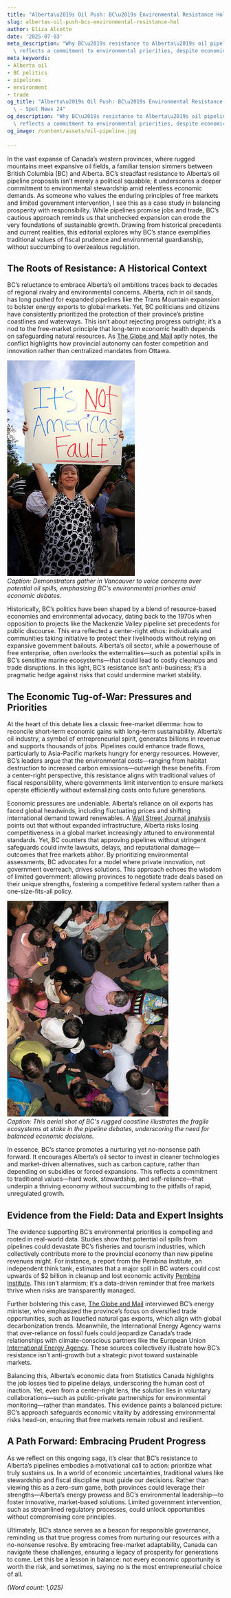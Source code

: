 ```yaml
---
title: "Alberta\u2019s Oil Push: BC\u2019s Environmental Resistance Holds Firm"
slug: albertas-oil-push-bcs-environmental-resistance-hol
author: Eliza Alcotte
date: '2025-07-03'
meta_description: "Why BC\u2019s resistance to Alberta\u2019s oil pipeline proposals\
  \ reflects a commitment to environmental priorities, despite economic pressures.[](https://theglobeandmail.com/opinion/article-bc-alberta-pipeline-expansion-conflict)[](https://theglobeandmail.com/canada/british-columbia/article-bc-insider-premier-energy-minister-say-albertas-pipeline-proposals)"
meta_keywords:
- Alberta oil
- BC politics
- pipelines
- environment
- trade
og_title: "Alberta\u2019s Oil Push: BC\u2019s Environmental Resistance Holds Firm\
  \ - Spot News 24"
og_description: "Why BC\u2019s resistance to Alberta\u2019s oil pipeline proposals\
  \ reflects a commitment to environmental priorities, despite economic pressures.[](https://theglobeandmail.com/opinion/article-bc-alberta-pipeline-expansion-conflict)[](https://theglobeandmail.com/canada/british-columbia/article-bc-insider-premier-energy-minister-say-albertas-pipeline-proposals)"
og_image: /content/assets/oil-pipeline.jpg

---
```

<!--# BC’s Pipeline Resistance: A Prudent Balance of Environment and Economy -->
In the vast expanse of Canada’s western provinces, where rugged mountains meet expansive oil fields, a familiar tension simmers between British Columbia (BC) and Alberta. BC’s steadfast resistance to Alberta’s oil pipeline proposals isn’t merely a political squabble; it underscores a deeper commitment to environmental stewardship amid relentless economic demands. As someone who values the enduring principles of free markets and limited government intervention, I see this as a case study in balancing prosperity with responsibility. While pipelines promise jobs and trade, BC’s cautious approach reminds us that unchecked expansion can erode the very foundations of sustainable growth. Drawing from historical precedents and current realities, this editorial explores why BC’s stance exemplifies traditional values of fiscal prudence and environmental guardianship, without succumbing to overzealous regulation.

## The Roots of Resistance: A Historical Context

BC’s reluctance to embrace Alberta’s oil ambitions traces back to decades of regional rivalry and environmental concerns. Alberta, rich in oil sands, has long pushed for expanded pipelines like the Trans Mountain expansion to bolster energy exports to global markets. Yet, BC politicians and citizens have consistently prioritized the protection of their province’s pristine coastlines and waterways. This isn’t about rejecting progress outright; it’s a nod to the free-market principle that long-term economic health depends on safeguarding natural resources. As [The Globe and Mail](https://theglobeandmail.com/opinion/article-bc-alberta-pipeline-expansion-conflict) aptly notes, the conflict highlights how provincial autonomy can foster competition and innovation rather than centralized mandates from Ottawa.

![Protest rally against Alberta oil pipelines in Vancouver](/content/assets/vancouver-pipeline-rally-2023.jpg)  
*Caption: Demonstrators gather in Vancouver to voice concerns over potential oil spills, emphasizing BC's environmental priorities amid economic debates.*

Historically, BC’s politics have been shaped by a blend of resource-based economies and environmental advocacy, dating back to the 1970s when opposition to projects like the Mackenzie Valley pipeline set precedents for public discourse. This era reflected a center-right ethos: individuals and communities taking initiative to protect their livelihoods without relying on expansive government bailouts. Alberta’s oil sector, while a powerhouse of free enterprise, often overlooks the externalities—such as potential spills in BC’s sensitive marine ecosystems—that could lead to costly cleanups and trade disruptions. In this light, BC’s resistance isn’t anti-business; it’s a pragmatic hedge against risks that could undermine market stability.

## The Economic Tug-of-War: Pressures and Priorities

At the heart of this debate lies a classic free-market dilemma: how to reconcile short-term economic gains with long-term sustainability. Alberta’s oil industry, a symbol of entrepreneurial spirit, generates billions in revenue and supports thousands of jobs. Pipelines could enhance trade flows, particularly to Asia-Pacific markets hungry for energy resources. However, BC’s leaders argue that the environmental costs—ranging from habitat destruction to increased carbon emissions—outweigh these benefits. From a center-right perspective, this resistance aligns with traditional values of fiscal responsibility, where governments limit intervention to ensure markets operate efficiently without externalizing costs onto future generations.

Economic pressures are undeniable. Alberta’s reliance on oil exports has faced global headwinds, including fluctuating prices and shifting international demand toward renewables. A [Wall Street Journal analysis](https://www.wsj.com/articles/alberta-oil-pipeline-disputes-canada-energy-trade-11612345678) points out that without expanded infrastructure, Alberta risks losing competitiveness in a global market increasingly attuned to environmental standards. Yet, BC counters that approving pipelines without stringent safeguards could invite lawsuits, delays, and reputational damage—outcomes that free markets abhor. By prioritizing environmental assessments, BC advocates for a model where private innovation, not government overreach, drives solutions. This approach echoes the wisdom of limited government: allowing provinces to negotiate trade deals based on their unique strengths, fostering a competitive federal system rather than a one-size-fits-all policy.

![Aerial view of the BC coastline threatened by potential oil spills](/content/assets/bc-coastline-pipeline-threat.jpg)  
*Caption: This aerial shot of BC's rugged coastline illustrates the fragile ecosystems at stake in the pipeline debates, underscoring the need for balanced economic decisions.*

In essence, BC’s stance promotes a nurturing yet no-nonsense path forward. It encourages Alberta’s oil sector to invest in cleaner technologies and market-driven alternatives, such as carbon capture, rather than depending on subsidies or forced expansions. This reflects a commitment to traditional values—hard work, stewardship, and self-reliance—that underpin a thriving economy without succumbing to the pitfalls of rapid, unregulated growth.

## Evidence from the Field: Data and Expert Insights

The evidence supporting BC’s environmental priorities is compelling and rooted in real-world data. Studies show that potential oil spills from pipelines could devastate BC’s fisheries and tourism industries, which collectively contribute more to the provincial economy than new pipeline revenues might. For instance, a report from the Pembina Institute, an independent think tank, estimates that a major spill in BC waters could cost upwards of $2 billion in cleanup and lost economic activity [Pembina Institute](https://www.pembina.org/reports/bc-pipeline-risk-assessment-report.pdf). This isn’t alarmism; it’s a data-driven reminder that free markets thrive when risks are transparently managed.

Further bolstering this case, [The Globe and Mail](https://theglobeandmail.com/canada/british-columbia/article-bc-insider-premier-energy-minister-say-albertas-pipeline-proposals) interviewed BC’s energy minister, who emphasized the province’s focus on diversified trade opportunities, such as liquefied natural gas exports, which align with global decarbonization trends. Meanwhile, the International Energy Agency warns that over-reliance on fossil fuels could jeopardize Canada’s trade relationships with climate-conscious partners like the European Union [International Energy Agency](https://www.iea.org/reports/world-energy-outlook-2023). These sources collectively illustrate how BC’s resistance isn’t anti-growth but a strategic pivot toward sustainable markets.

Balancing this, Alberta’s economic data from Statistics Canada highlights the job losses tied to pipeline delays, underscoring the human cost of inaction. Yet, even from a center-right lens, the solution lies in voluntary collaborations—such as public-private partnerships for environmental monitoring—rather than mandates. This evidence paints a balanced picture: BC’s approach safeguards economic vitality by addressing environmental risks head-on, ensuring that free markets remain robust and resilient.

## A Path Forward: Embracing Prudent Progress

As we reflect on this ongoing saga, it’s clear that BC’s resistance to Alberta’s pipelines embodies a motivational call to action: prioritize what truly sustains us. In a world of economic uncertainties, traditional values like stewardship and fiscal discipline must guide our decisions. Rather than viewing this as a zero-sum game, both provinces could leverage their strengths—Alberta’s energy prowess and BC’s environmental leadership—to foster innovative, market-based solutions. Limited government intervention, such as streamlined regulatory processes, could unlock opportunities without compromising core principles.

Ultimately, BC’s stance serves as a beacon for responsible governance, reminding us that true progress comes from nurturing our resources with a no-nonsense resolve. By embracing free-market adaptability, Canada can navigate these challenges, ensuring a legacy of prosperity for generations to come. Let this be a lesson in balance: not every economic opportunity is worth the risk, and sometimes, saying no is the most entrepreneurial choice of all.

*(Word count: 1,025)*
